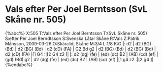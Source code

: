 # Vals efter Per Joel Berntsson  (SvL Skåne nr. 505)

{%abc%}
X:505
T:Vals efter Per Joel Berntsson 
T:(SvL Skåne nr. 505)
S:efter Per Joel Berndtsson
S:Svenska Låtar Skåne
R:Vals
Z:Patrik Månsson, 2009-03-26
O:Skäralid, Skåne
M:3/4
L:1/8
K:G
|: d2 | d2 (BG) (Bd) | d2 (BG) (Bd) | d2 (cD) (FA) | G2 Bd g2 |
d2 (BG) (Bd) | d2 (BG) (Bd) | d2 (cD) (FA) |[1 G4 :|[2 G4 z2 ]|
|: d2 (dg) (fe) | (ed) (dc) B2 | (AB) (cd) (ef) | (gd) (Bd) g2 |
d2 (dg) (fe) | (ed) (dc) B2 | (AB) (cd) (ef) |[1 g4 z2 :|[2 g4 ]|
{%endabc%}
